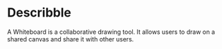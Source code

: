 # Describble

A Whiteboard is a collaborative drawing tool.
It allows users to draw on a shared canvas and share it with other users.
